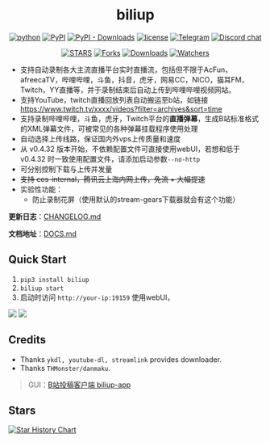 <div align="center">

# biliup

[![python](https://img.shields.io/badge/python-3.7%2B-blue)](http://www.python.org/download)
[![PyPI](https://img.shields.io/pypi/v/biliup)](https://pypi.org/project/biliup)
[![PyPI - Downloads](https://img.shields.io/pypi/dm/biliup)](https://pypi.org/project/biliup)
[![license](https://img.shields.io/github/license/biliup/biliup)](https://github.com/biliup/biliup/blob/master/LICENSE)
[![Telegram](https://img.shields.io/badge/Telegram-Group-blue.svg?logo=telegram)](https://t.me/+IkpIABHqy6U0ZTQ5)
[![Discord chat][discord-badge]][discord-url]

[![STARS](https://img.shields.io/github/stars/biliup/biliup?style=social)](https://github.com/biliup/biliup/stargazers)
[![Forks](https://img.shields.io/github/forks/biliup/biliup?style=social)](https://github.com/biliup/biliup/network)
[![Downloads](https://img.shields.io/github/downloads/biliup/biliup/total?style=social)](https://github.com/biliup/biliup/releases/latest)
[![Watchers](https://img.shields.io/github/watchers/biliup/biliup.svg?style=social)](https://github.com/biliup/biliup/watchers)


</div>

[discord-badge]: https://img.shields.io/discord/1015494098481852447.svg?logo=discord
[discord-url]: https://discord.gg/shZmdxDFB7

* 支持自动录制各大主流直播平台实时直播流，包括但不限于AcFun，afreecaTV，哔哩哔哩，斗鱼，抖音，虎牙，网易CC，NICO，猫耳FM，
Twitch，YY直播等，并于录制结束后自动上传到哔哩哔哩视频网站。
* 支持YouTube，twitch直播回放列表自动搬运至b站，如链接 https://www.twitch.tv/xxxx/videos?filter=archives&sort=time
* 支持录制哔哩哔哩，斗鱼，虎牙，Twitch平台的**直播弹幕**，生成B站标准格式的XML弹幕文件，可被常见的各种弹幕挂载程序使用处理
* 自动选择上传线路，保证国内外vps上传质量和速度
* 从 v0.4.32 版本开始，不依赖配置文件可直接使用webUI，若想和低于 v0.4.32 时一致使用配置文件，请添加启动参数`--no-http`
* 可分别控制下载与上传并发量
* ~~支持 cos-internal，腾讯云上海内网上传，免流 + 大幅提速~~
* 实验性功能：
    - 防止录制花屏（使用默认的stream-gears下载器就会有这个功能）
    

**更新日志**：[CHANGELOG.md](https://biliup.github.io/biliup/docs/guide/changelog)

**文档地址**：[DOCS.md](https://biliup.github.io/biliup/docs/guide/introduction/)

## Quick Start

1. `pip3 install biliup`
2. `biliup start`
3. 启动时访问 `http://your-ip:19159` 使用webUI，

![](.github/resource/light.png)
![](.github/resource/dark.png)

## Credits
* Thanks `ykdl, youtube-dl, streamlink` provides downloader.
* Thanks `THMonster/danmaku`.
> GUI：[B站投稿客户端 biliup-app](https://github.com/ForgQi/Caution)

## Stars
[![Star History Chart](https://api.star-history.com/svg?repos=biliup/biliup&type=Date)](https://star-history.com/#biliup/biliup&Date)